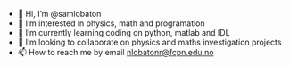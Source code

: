 - 👋 Hi, I’m @samlobaton
- 👀 I’m interested in physics, math and programation
- 🌱 I’m currently learning coding on python, matlab and IDL
- 💞️ I’m looking to collaborate on physics and maths investigation projects
- 📫 How to reach me by email nlobatonr@fcpn.edu.no

<!---
samlobaton/samlobaton is a ✨ special ✨ repository because its `README.md` (this file) appears on your GitHub profile.
You can click the Preview link to take a look at your changes.
--->
